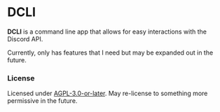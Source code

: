 # DCLI

**DCLI** is a command line app that allows for easy interactions with the Discord API.

Currently, only has features that I need but may be expanded out in the future.

### License

Licensed under [AGPL-3.0-or-later](./LICENSE). May re-license to something more permissive in the future.
